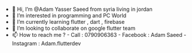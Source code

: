 - 👋 Hi, I’m @Adam Yasser Saeed from syria living in jordan
- 👀 I’m interested in programming and PC World 
- 🌱 I’m currently learning flutter , dart , firebase
- 💞️ I’m looking to collaborate on google flutter team
- 📫 How to reach me ?
      - Call : 0790906363
      - Facebook : Adam Saeed
      - Instagram : Adam.flutterdev

